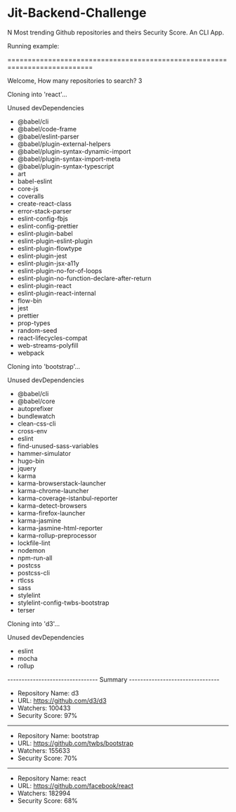 # Jit-Backend-Challenge
N Most trending Github repositories and theirs Security Score. An CLI App.

Running example:

===========================================================================

Welcome, How many repositories to search? 3

Cloning into 'react'...

Unused devDependencies
* @babel/cli
* @babel/code-frame
* @babel/eslint-parser
* @babel/plugin-external-helpers     
* @babel/plugin-syntax-dynamic-import
* @babel/plugin-syntax-import-meta   
* @babel/plugin-syntax-typescript    
* art
* babel-eslint
* core-js
* coveralls
* create-react-class
* error-stack-parser
* eslint-config-fbjs
* eslint-config-prettier
* eslint-plugin-babel
* eslint-plugin-eslint-plugin        
* eslint-plugin-flowtype
* eslint-plugin-jest
* eslint-plugin-jsx-a11y
* eslint-plugin-no-for-of-loops
* eslint-plugin-no-function-declare-after-return
* eslint-plugin-react
* eslint-plugin-react-internal
* flow-bin
* jest
* prettier
* prop-types
* random-seed
* react-lifecycles-compat
* web-streams-polyfill
* webpack

Cloning into 'bootstrap'...

Unused devDependencies
* @babel/cli
* @babel/core
* autoprefixer
* bundlewatch
* clean-css-cli
* cross-env
* eslint
* find-unused-sass-variables
* hammer-simulator
* hugo-bin
* jquery
* karma
* karma-browserstack-launcher
* karma-chrome-launcher
* karma-coverage-istanbul-reporter
* karma-detect-browsers
* karma-firefox-launcher
* karma-jasmine
* karma-jasmine-html-reporter
* karma-rollup-preprocessor
* lockfile-lint
* nodemon
* npm-run-all
* postcss
* postcss-cli
* rtlcss
* sass
* stylelint
* stylelint-config-twbs-bootstrap
* terser

Cloning into 'd3'...

Unused devDependencies
* eslint
* mocha
* rollup



-------------------------------- Summary --------------------------------

* Repository Name: d3
* URL: https://github.com/d3/d3
* Watchers: 100433
* Security Score: 97%

--------------------------------

* Repository Name: bootstrap
* URL: https://github.com/twbs/bootstrap
* Watchers: 155633
* Security Score: 70%

--------------------------------

* Repository Name: react
* URL: https://github.com/facebook/react
* Watchers: 182994
* Security Score: 68%



